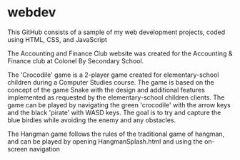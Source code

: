 # webdev

This GitHub consists of a sample of my web development projects, coded using HTML, CSS, and JavaScript

The Accounting and Finance Club website was created for the Accounting & Finance club at Colonel By Secondary School. 

The 'Crocodile' game is a 2-player game created for elementary-school children during a Computer Studies course. The game is based on the concept of the game Snake with the design 
and additional features implemented as requested by the elementary-school children clients. The game can be played by navigating the green 'crocodile' with the arrow keys and 
the black 'pirate' with WASD keys. The goal is to try and capture the blue birdies while avoiding the enemy and any obstacles.

The Hangman game follows the rules of the traditional game of hangman, and can be played by opening HangmanSplash.html and using the on-screen navigation

